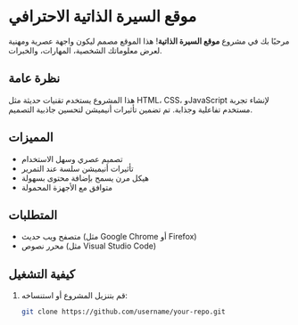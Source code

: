 # موقع السيرة الذاتية الاحترافي

مرحبًا بك في مشروع **موقع السيرة الذاتية**! هذا الموقع مصمم ليكون واجهة عصرية ومهنية لعرض معلوماتك الشخصية، المهارات، والخبرات.

## نظرة عامة
هذا المشروع يستخدم تقنيات حديثة مثل HTML، CSS، وJavaScript لإنشاء تجربة مستخدم تفاعلية وجذابة. تم تضمين تأثيرات أنيميشن لتحسين جاذبية التصميم.

## المميزات
- تصميم عصري وسهل الاستخدام
- تأثيرات أنيميشن سلسة عند التمرير
- هيكل مرن يسمح بإضافة محتوى بسهولة
- متوافق مع الأجهزة المحمولة

## المتطلبات
- متصفح ويب حديث (مثل Google Chrome أو Firefox)
- محرر نصوص (مثل Visual Studio Code)

## كيفية التشغيل
1. قم بتنزيل المشروع أو استنساخه:
   ```bash
   git clone https://github.com/username/your-repo.git
